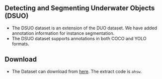 ## Detecting and Segmenting Underwater Objects (DSUO)
* The DSUO dataset is an extension of the DUO dataset. We have added annotation information for instance segmentation.
* The DSUO dataset supports annotations in both COCO and YOLO formats.
## Download
* The Dataset can download from [here](https://pan.baidu.com/s/151mqLzAvYpG4JXOHaGk9TQ). The extract code is `ahsw`.
